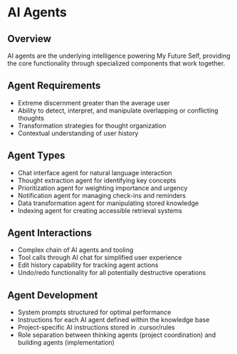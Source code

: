 # AI Agents

## Overview

AI agents are the underlying intelligence powering My Future Self, providing the core functionality through specialized components that work together.

## Agent Requirements

-   Extreme discernment greater than the average user
-   Ability to detect, interpret, and manipulate overlapping or conflicting thoughts
-   Transformation strategies for thought organization
-   Contextual understanding of user history

## Agent Types

-   Chat interface agent for natural language interaction
-   Thought extraction agent for identifying key concepts
-   Prioritization agent for weighting importance and urgency
-   Notification agent for managing check-ins and reminders
-   Data transformation agent for manipulating stored knowledge
-   Indexing agent for creating accessible retrieval systems

## Agent Interactions

-   Complex chain of AI agents and tooling
-   Tool calls through AI chat for simplified user experience
-   Edit history capability for tracking agent actions
-   Undo/redo functionality for all potentially destructive operations

## Agent Development

-   System prompts structured for optimal performance
-   Instructions for each AI agent defined within the knowledge base
-   Project-specific AI instructions stored in .cursor/rules
-   Role separation between thinking agents (project coordination) and building agents (implementation)
